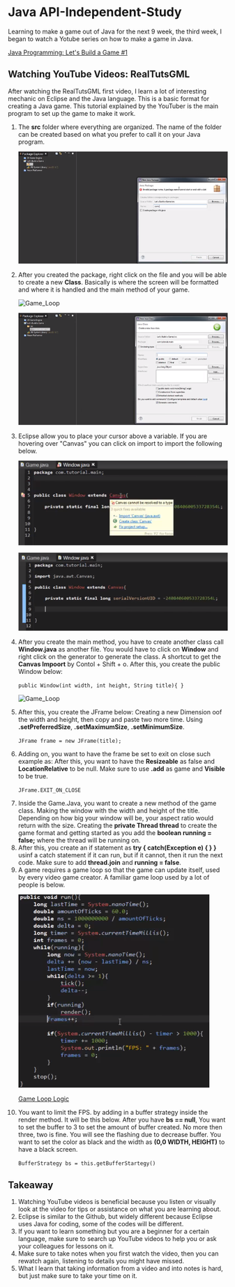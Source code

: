 <h1>Java API-Independent-Study</h1>
<p>Learning to make a game out of Java for the next 9 week, the third week, I began to watch a Yotube series on how to make a game in Java.</p>
<a href = "https://www.youtube.com/watch?time_continue=1228&v=1gir2R7G9ws">Java Programming: Let's Build a Game #1</a><br>

<h2>Watching YouTube Videos: RealTutsGML</h2>

<p>After watching the RealTutsGML first video, I learn a lot of interesting mechanic on Eclipse and the Java language. This is a basic format for creating a Java game. This tutorial explained by the YouTuber is the main program to set up the game to make it work.</p>

<ol>

<li>The <b>src</b> folder where everything are organized. The name of the folder can be created based on what you prefer to call it on your Java program.</li>

![Game_Loop](image-src-file.jpg)


<li>After you created the package, right click on the file and you will be able to create a new <b>Class</b>. Basically is where the screen will be formatted and where it is handled and the main method of your game.</li>

![Game_Loop](class-file.jpg)

![Game_Loop](image-after-class.jpg)


<li>Eclipse allow you to place your cursor above a variable. If you are hovering over "Canvas" you can click on import to import the following below.</li>

![Game_Loop](image-hover-canvas.jpg)

![Game_Loop](image-after-canvas.jpg)


<li>After you create the main method, you have to create another class call <b>Window.java</b> as another file. You would have to click on <b>Window</b> and right click on the generator to generate the class. A shortcut to get the <b>Canvas Impoort</b> by Contol + Shift + o. After this, you create the public Window below:</li>

``public Window(int width, int height, String title){ }``

![Game_Loop](.jpg)


<li>After this, you create the JFrame below: Creating a new Dimension oof the width and height, then copy and paste two more time. Using <b>.setPreferredSize</b>, <b>.setMaximumSize</b>, <b>.setMinimumSize</b>.</li>

``JFrame frame = new JFrame(title);``




<li>Adding on, you want to have the frame be set to exit on close such example as: After this, you want to have the <b>Resizeable</b> as false and <b>LocationRelative</b> to be null. Make sure to use <b>.add</b> as game and <b>Visible</b> to be true.</li>

``JFrame.EXIT_ON_CLOSE``




<li>Inside the Game.Java, you want to create a new method of the game class. Making the window with the width and height of the title. Depending on how big your window will be, your aspect ratio would return with the size. Creating the <b>private Thread thread</b> to create the game format and getting started as you add the <b>boolean running = false;</b> where the thread will be running on.</li>




<li>After this, you create an if statement as <b> try { catch(Exception e) { } }</b> usinf a catch statement if it can run, but if it cannot, then it run the next code. Make sure to add <b>thread.join</b> and <b>running = false</b>.</li>




<li>A game requires a game loop so that the game can update itself, used by every video game creator. A familiar game loop used by a lot of people is below.</li>

![Game_Loop](image-gameloop.jpg)

<a href = "http://www.java-gaming.org/index.php?topic=24220.0">Game Loop Logic</a><br>


<li>You want to limit the FPS. by adding in a buffer strategy inside the render method. It will be this below. After you have <b>bs == null</b>, You want to set the buffer to 3 to set the amount of buffer created. No more then three, two is fine. You will see the flashing due to decrease buffer. You want to set the color as black and the width as <b>(0,0 WIDTH, HEIGHT)</b> to have a black screen.</li>

``BufferStrategy bs = this.getBufferStartegy()``


</ol>

<h2>Takeaway</h2>

<ol>

<li>Watching YouTube videos is beneficial because you listen or visually look at the video for tips or assistance on what you are learning about.</li>

<li>Eclipse is similar to the Github, but widely different because Eclipse uses Java for coding, some of the codes will be different.</li>

<li>If you want to learn something but you are a beginner for a certain language, make sure to search up YouTube videos to help you or ask your colleagues for lessons on it.</li>

<li>Make sure to take notes when you first watch the video, then you can rewatch again, listening to details you might have missed.</li>

<li>What I learn that taking information from a video and into notes is hard, but just make sure to take your time on it.</li>

</ol>